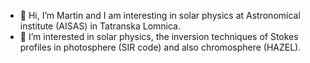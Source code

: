 - 👋 Hi, I’m Martin and I am interesting in solar physics at Astronomical institute (AISAS) in Tatranska Lomnica. 
- 👀 I’m interested in solar physics, the inversion techniques of Stokes profiles in photosphere (SIR code) and also chromosphere (HAZEL).

